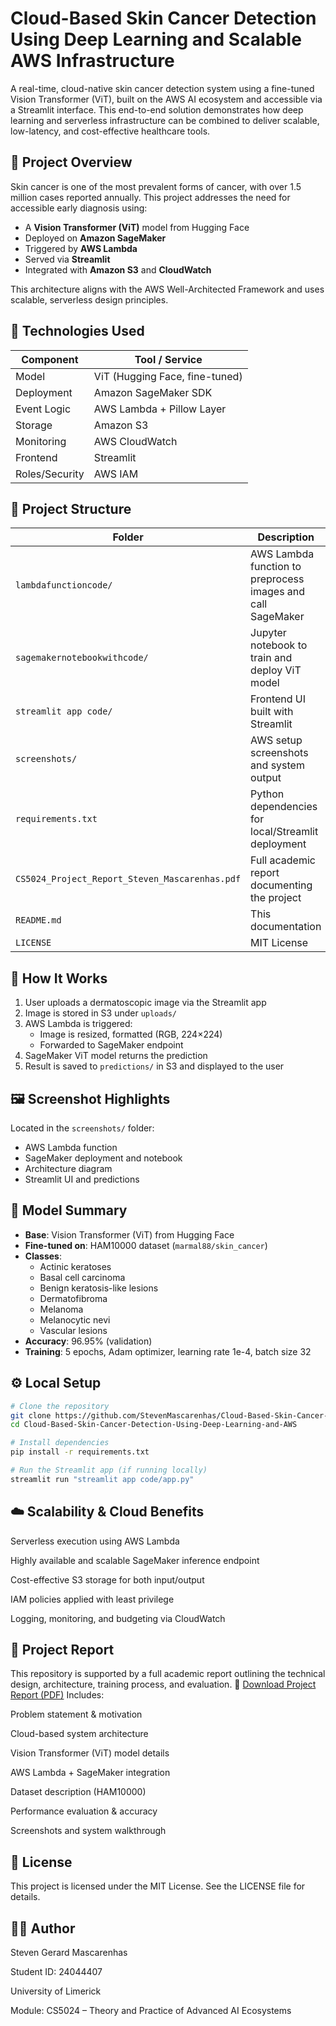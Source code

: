 # Cloud-Based Skin Cancer Detection Using Deep Learning and Scalable AWS Infrastructure

A real-time, cloud-native skin cancer detection system using a fine-tuned Vision Transformer (ViT), built on the AWS AI ecosystem and accessible via a Streamlit interface. This end-to-end solution demonstrates how deep learning and serverless infrastructure can be combined to deliver scalable, low-latency, and cost-effective healthcare tools.

## 🧠 Project Overview

Skin cancer is one of the most prevalent forms of cancer, with over 1.5 million cases reported annually. This project addresses the need for accessible early diagnosis using:

- A **Vision Transformer (ViT)** model from Hugging Face  
- Deployed on **Amazon SageMaker**  
- Triggered by **AWS Lambda**  
- Served via **Streamlit**  
- Integrated with **Amazon S3** and **CloudWatch**

This architecture aligns with the AWS Well-Architected Framework and uses scalable, serverless design principles.

## 🚀 Technologies Used

| Component       | Tool / Service               |
|-----------------|------------------------------|
| Model           | ViT (Hugging Face, fine-tuned) |
| Deployment      | Amazon SageMaker SDK         |
| Event Logic     | AWS Lambda + Pillow Layer    |
| Storage         | Amazon S3                    |
| Monitoring      | AWS CloudWatch               |
| Frontend        | Streamlit                    |
| Roles/Security  | AWS IAM                      |

## 📁 Project Structure

| Folder                                        | Description                                                      |
|-----------------------------------------------|------------------------------------------------------------------|
| `lambdafunctioncode/`                         | AWS Lambda function to preprocess images and call SageMaker     |
| `sagemakernotebookwithcode/`                  | Jupyter notebook to train and deploy ViT model                  |
| `streamlit app code/`                         | Frontend UI built with Streamlit                                |
| `screenshots/`                                | AWS setup screenshots and system output                         |
| `requirements.txt`                            | Python dependencies for local/Streamlit deployment              |
| `CS5024_Project_Report_Steven_Mascarenhas.pdf`| Full academic report documenting the project                    |
| `README.md`                                   | This documentation                                               |
| `LICENSE`                                     | MIT License                                                      |

## 🧪 How It Works

1. User uploads a dermatoscopic image via the Streamlit app  
2. Image is stored in S3 under `uploads/`  
3. AWS Lambda is triggered:  
   - Image is resized, formatted (RGB, 224×224)  
   - Forwarded to SageMaker endpoint  
4. SageMaker ViT model returns the prediction  
5. Result is saved to `predictions/` in S3 and displayed to the user  

## 🖼️ Screenshot Highlights

Located in the `screenshots/` folder:
- AWS Lambda function
- SageMaker deployment and notebook
- Architecture diagram
- Streamlit UI and predictions

## 🧠 Model Summary

- **Base**: Vision Transformer (ViT) from Hugging Face  
- **Fine-tuned on**: HAM10000 dataset (`marmal88/skin_cancer`)  
- **Classes**:  
  - Actinic keratoses  
  - Basal cell carcinoma  
  - Benign keratosis-like lesions  
  - Dermatofibroma  
  - Melanoma  
  - Melanocytic nevi  
  - Vascular lesions  
- **Accuracy**: 96.95% (validation)  
- **Training**: 5 epochs, Adam optimizer, learning rate 1e-4, batch size 32  

## ⚙️ Local Setup

```bash
# Clone the repository
git clone https://github.com/StevenMascarenhas/Cloud-Based-Skin-Cancer-Detection-Using-Deep-Learning-and-AWS.git
cd Cloud-Based-Skin-Cancer-Detection-Using-Deep-Learning-and-AWS

# Install dependencies
pip install -r requirements.txt

# Run the Streamlit app (if running locally)
streamlit run "streamlit app code/app.py"
```

## ☁️ Scalability & Cloud Benefits
Serverless execution using AWS Lambda

Highly available and scalable SageMaker inference endpoint

Cost-effective S3 storage for both input/output

IAM policies applied with least privilege

Logging, monitoring, and budgeting via CloudWatch

## 📄 Project Report
This repository is supported by a full academic report outlining the technical design, architecture, training process, and evaluation.
📘 [Download Project Report (PDF)](./CS5024_Project_Report_Steven_Mascarenhas.pdf)
Includes:

Problem statement & motivation

Cloud-based system architecture

Vision Transformer (ViT) model details

AWS Lambda + SageMaker integration

Dataset description (HAM10000)

Performance evaluation & accuracy

Screenshots and system walkthrough

## 📜 License
This project is licensed under the MIT License. See the LICENSE file for details.

## 👨‍🎓 Author
Steven Gerard Mascarenhas

Student ID: 24044407

University of Limerick

Module: CS5024 – Theory and Practice of Advanced AI Ecosystems
